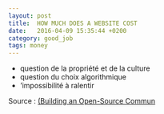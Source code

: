 ```yaml
---
layout: post
title:  HOW MUCH DOES A WEBSITE COST
date:   2016-04-09 15:35:44 +0200
category: good_job
tags: money
---
```


- question de la propriété et de la culture
- question du choix algorithmique
- ’impossibilité à ralentir

Source : [(Building an Open-Source Commun][beta.gouv.fr]


[beta.gouv.fr]: http://alireailleurs.tumblr.com/post/143830834849/d%C3%A9rive-tariq-krim



